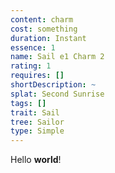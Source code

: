 ```yaml
---
content: charm
cost: something
duration: Instant
essence: 1
name: Sail e1 Charm 2
rating: 1
requires: []
shortDescription: ~
splat: Second Sunrise
tags: []
trait: Sail
tree: Sailor
type: Simple
---
```


Hello **world**!
